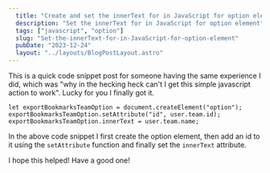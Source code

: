 ```yaml
---
  title: "Create and set the innerText for in JavaScript for option element"
  description: "Set the innerText for in JavaScript for option element"
  tags: ["javascript", "option"]
  slug: "Set-the-innerText-for-in-JavaScript-for-option-element"
  pubDate: "2023-12-24"
  layout: "../layouts/BlogPostLayout.astro"
---
```


This is a quick code snippet post for someone having the same experience I did, which was "why in the hecking heck can't I get this simple javascript action to work". Lucky for you I finally got it.

```
let exportBookmarksTeamOption = document.createElement("option");
exportBookmarksTeamOption.setAttribute("id", user.team.id);
exportBookmarksTeamOption.innerText = user.team.name;
```

In the above code snippet I first create the option element, then add an id to it using the `setAttribute` function and finally set the `innerText` attribute. 

I hope this helped! Have a good one!